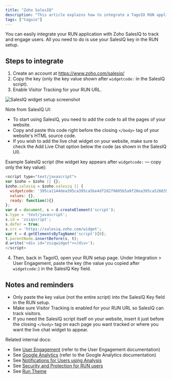 ```yaml
---
title: "Zoho SalesIQ"
description: "This article explains how to integrate a TagoIO RUN application with Zoho SalesIQ by obtaining the SalesIQ widget key and placing it into the RUN setup. It includes the steps to create a SalesIQ account, retrieve the widget key, enable visitor tracking, and where to paste the key in TagoIO."
tags: ["tagoio"]
---
```


You can easily integrate your RUN application with Zoho SalesIQ to track and engage users. All you need to do is use your SalesIQ key in the RUN setup.

## Steps to integrate

1. Create an account at https://www.zoho.com/salesiq/
2. Copy the key (only the key value shown after `widgetcode:` in the SalesIQ script).
3. Enable Visitor Tracking for your RUN URL.

![SalesIQ widget setup screenshot](/docs_imagem/tagoio/zoho-salesiq-2.png)

Note from SalesIQ UI:
- To start using SalesIQ, you need to add the code to all the pages of your website.
- Copy and paste this code right before the closing `</body>` tag of your website's HTML source code.
- If you wish to add the live chat widget on your website, make sure to check the Add Live Chat option below the code (as shown in the SalesIQ UI).

Example SalesIQ script (the widget key appears after `widgetcode:` — copy only the key value):

```javascript
<script type="text/javascript">
var $zoho = $zoho || {};
$zoho.salesiq = $zoho.salesiq || {
  widgetcode: '395ca1144dea395ca395ca5be4df2d279605b5a9f20ea395ca52683595ca',
  values: {},
  ready: function(){}
};
var d = document, s = d.createElement('script');
s.type = 'text/javascript';
s.id = 'zsiqscript';
s.defer = true;
s.src = 'https://salesiq.zoho.com/widget';
var t = d.getElementsByTagName('script')[0];
t.parentNode.insertBefore(s, t);
d.write('<div id="zsiqwidget"></div>');
</script>
```

4. Then, back in TagoIO, open your RUN setup page. Under Integration > User Engagement, paste the key (the value you copied after `widgetcode:`) in the SalesIQ Key field.

## Notes and reminders

- Only paste the key value (not the entire script) into the SalesIQ Key field in the RUN setup.
- Make sure Visitor Tracking is enabled for your RUN URL so SalesIQ can track visitors.
- If you need the SalesIQ script itself on your website, insert it just before the closing `</body>` tag on each page you want tracked or where you want the live chat widget to appear.

Related internal docs:
- See [User Engagement](https://help.tago.io/) (refer to the User Engagement documentation)
- See [Google Analytics](https://help.tago.io/) (refer to the Google Analytics documentation)
- See [Notifications for Users using Analysis](https://help.tago.io/)
- See [Security and Protection for RUN users](https://help.tago.io/)
- See [Run Theme](https://help.tago.io/)